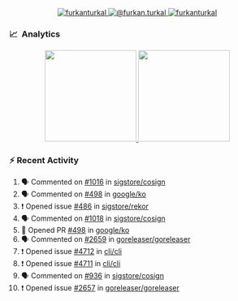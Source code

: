 <p align="center">
  <a href="https://linkedin.com/in/furkanturkal" target="blank">
    <img src="https://img.shields.io/badge/linkedin-%230077B5.svg?&style=for-the-badge&logo=linkedin&logoColor=white" alt="furkanturkal" />
  </a>
  <a href="https://medium.com/@furkan.turkal" target="blank">
    <img src="https://img.shields.io/badge/medium-%2312100E.svg?&style=for-the-badge&logo=medium&logoColor=white" alt="@furkan.turkal" />
  </a>
  <a href="https://twitter.com/furkanturkaI" target="blank">
    <img src="https://img.shields.io/badge/Twitter-1DA1F2?style=for-the-badge&logo=twitter&logoColor=white" alt="furkanturkaI" />
  </a>
</p>

### 📈 &nbsp;Analytics

<p align="center">
  <a href="https://github.com/bufgix">
    <img height="180em" src="https://github-readme-stats-eight-theta.vercel.app/api?username=Dentrax&show_icons=true&theme=algolia&include_all_commits=true&count_private=true&line_height=26"/>
    <img height="180em" src="https://github-readme-stats-eight-theta.vercel.app/api/top-langs/?username=Dentrax&layout=compact&langs_count=8&theme=algolia&line_height=26"/>
  </a>
</p>

### :zap: Recent Activity

<!--START_SECTION:activity-->
1. 🗣 Commented on [#1016](https://github.com/sigstore/cosign/issues/1016) in [sigstore/cosign](https://github.com/sigstore/cosign)
2. 🗣 Commented on [#498](https://github.com/google/ko/issues/498) in [google/ko](https://github.com/google/ko)
3. ❗️ Opened issue [#486](https://github.com/sigstore/rekor/issues/486) in [sigstore/rekor](https://github.com/sigstore/rekor)
4. 🗣 Commented on [#1018](https://github.com/sigstore/cosign/issues/1018) in [sigstore/cosign](https://github.com/sigstore/cosign)
5. 💪 Opened PR [#498](https://github.com/google/ko/pull/498) in [google/ko](https://github.com/google/ko)
6. 🗣 Commented on [#2659](https://github.com/goreleaser/goreleaser/issues/2659) in [goreleaser/goreleaser](https://github.com/goreleaser/goreleaser)
7. ❗️ Opened issue [#4712](https://github.com/cli/cli/issues/4712) in [cli/cli](https://github.com/cli/cli)
8. ❗️ Opened issue [#4711](https://github.com/cli/cli/issues/4711) in [cli/cli](https://github.com/cli/cli)
9. 🗣 Commented on [#936](https://github.com/sigstore/cosign/issues/936) in [sigstore/cosign](https://github.com/sigstore/cosign)
10. ❗️ Opened issue [#2657](https://github.com/goreleaser/goreleaser/issues/2657) in [goreleaser/goreleaser](https://github.com/goreleaser/goreleaser)
<!--END_SECTION:activity-->
